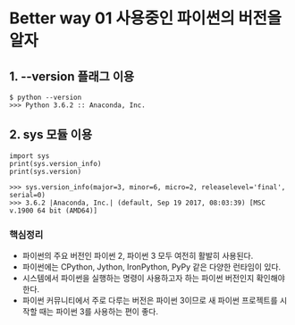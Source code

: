 # Better way 01 사용중인 파이썬의 버전을 알자

## 1. --version 플래그 이용
```
$ python --version
>>> Python 3.6.2 :: Anaconda, Inc.
```

## 2. sys 모듈 이용
```
import sys
print(sys.version_info)
print(sys.version)

>>> sys.version_info(major=3, minor=6, micro=2, releaselevel='final', serial=0)
>>> 3.6.2 |Anaconda, Inc.| (default, Sep 19 2017, 08:03:39) [MSC v.1900 64 bit (AMD64)]
```

### 핵심정리
- 파이썬의 주요 버전인 파이썬 2, 파이썬 3 모두 여전히 활발히 사용된다.
- 파이썬에는 CPython, Jython, IronPython, PyPy 같은 다양한 런타임이 있다.
- 시스템에서 파이썬을 실행하는 명령이 사용하고자 하는 파이썬 버전인지 확인해야 한다.
- 파이썬 커뮤니티에서 주로 다루는 버전은 파이썬 3이므로 새 파이썬 프로젝트를 시작할 때는 파이썬 3를 사용하는 편이 좋다.